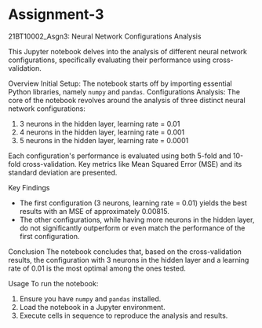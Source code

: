 # Assignment-3

21BT10002_Asgn3: Neural Network Configurations Analysis

This Jupyter notebook delves into the analysis of different neural network configurations, specifically evaluating their performance using cross-validation.

Overview
Initial Setup: The notebook starts off by importing essential Python libraries, namely `numpy` and `pandas`.
Configurations Analysis: The core of the notebook revolves around the analysis of three distinct neural network configurations:
  1. 3 neurons in the hidden layer, learning rate = 0.01
  2. 4 neurons in the hidden layer, learning rate = 0.001
  3. 5 neurons in the hidden layer, learning rate = 0.0001

Each configuration's performance is evaluated using both 5-fold and 10-fold cross-validation. Key metrics like Mean Squared Error (MSE) and its standard deviation are presented.

Key Findings
- The first configuration (3 neurons, learning rate = 0.01) yields the best results with an MSE of approximately 0.00815.
- The other configurations, while having more neurons in the hidden layer, do not significantly outperform or even match the performance of the first configuration.

Conclusion
The notebook concludes that, based on the cross-validation results, the configuration with 3 neurons in the hidden layer and a learning rate of 0.01 is the most optimal among the ones tested.

Usage
To run the notebook:
1. Ensure you have `numpy` and `pandas` installed.
2. Load the notebook in a Jupyter environment.
3. Execute cells in sequence to reproduce the analysis and results.
